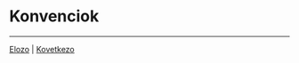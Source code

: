# Konvenciok


---

[Elozo](https://github.com/AppCraft-Projects/appcraft-kotlin-workshop/blob/master/docs/hu/02_kollekciok.md) |
[Kovetkezo](https://github.com/AppCraft-Projects/appcraft-kotlin-workshop/blob/master/docs/hu/04_generics.md)
